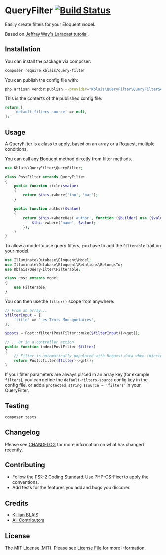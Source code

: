 # QueryFilter [![Build Status](https://travis-ci.org/kblais/query-filter.svg?branch=master)](https://travis-ci.org/kblais/query-filter)

Easily create filters for your Eloquent model.

Based on [Jeffray Way's Laracast tutorial](https://github.com/laracasts/Dedicated-Query-String-Filtering/).

## Installation

You can install the package via composer:

```bash
composer require kblais/query-filter
```

You can publish the config file with:

```bash
php artisan vendor:publish --provider="Kblais\QueryFilter\QueryFilterServiceProvider" --tag="query-filter-config"
```

This is the contents of the published config file:

```php
return [
    'default-filters-source' => null,
];
```

## Usage

A QueryFilter is a class to apply, based on an array or a Request, multiple conditions.

You can call any Eloquent method directly from filter methods.

```php
use Kblais\QueryFilter\QueryFilter;

class PostFilter extends QueryFilter
{
    public function title($value)
    {
        return $this->where('foo', 'bar');
    }

    public function author($value)
    {
        return $this->whereHas('author', function ($builder) use ($value) {
            $this->where('name', $value);
        });
    }
}
```

To allow a model to use query filters, you have to add the `Filterable` trait on your model.

```php
use Illuminate\Database\Eloquent\Model;
use Illuminate\Database\Eloquent\Relations\BelongsTo;
use Kblais\QueryFilter\Filterable;

class Post extends Model
{
    use Filterable;
}
```

You can then use the `filter()` scope from anywhere:

```php
// From an array...
$filterInput = [
    'title' => 'Les Trois Mousquetaires',
];

$posts = Post::filter(PostFilter::make($filterInput))->get();

// ...Or in a controller action
public function index(PostFilter $filter)
{
    // Filter is automatically populated with Request data when injected
    return Post::filter($filter)->get();
}
```

If your filter parameters are always placed in an array key (for example `filters`), you can define the `default-filters-source` config key in the config file, or add a `protected string $source = 'filters'` in your QueryFilter.

## Testing

```
composer tests
```

## Changelog

Please see [CHANGELOG](CHANGELOG.md) for more information on what has changed recently.

## Contributing

- Follow the PSR-2 Coding Standard. Use PHP-CS-Fixer to apply the conventions.
- Add tests for the features you add and bugs you discover.

## Credits

- [Killian BLAIS](https://github.com/kblais)
- [All Contributors](../../contributors)

## License

The MIT License (MIT). Please see [License File](LICENSE.md) for more information.
